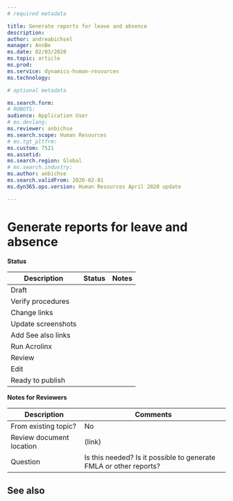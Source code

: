 ```yaml
---
# required metadata

title: Generate reports for leave and absence
description: 
author: andreabichsel
manager: AnnBe
ms.date: 02/03/2020
ms.topic: article
ms.prod: 
ms.service: dynamics-human-resources
ms.technology: 

# optional metadata

ms.search.form: 
# ROBOTS: 
audience: Application User
# ms.devlang: 
ms.reviewer: anbichse
ms.search.scope: Human Resources
# ms.tgt_pltfrm: 
ms.custom: 7521
ms.assetid: 
ms.search.region: Global
# ms.search.industry: 
ms.author: anbichse
ms.search.validFrom: 2020-02-01
ms.dyn365.ops.version: Human Resources April 2020 update

---
```


# Generate reports for leave and absence

**Status**

| Description | Status | Notes |
| --- | --- | --- |
| Draft |  |  |
| Verify procedures |  |  |
| Change links |  |  |
| Update screenshots |  |  |
| Add See also links |  |  |
| Run Acrolinx |  |  |
| Review |  |  |
| Edit |  |  |
| Ready to publish |  |  |

**Notes for Reviewers**

| Description | Comments |
| --- | --- |
| From existing topic? | No |
| Review document location | (link) |
| Question | Is this needed? Is it possible to generate FMLA or other reports? |



## See also